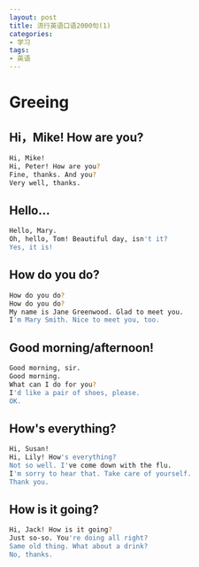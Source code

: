 ```yaml
---
layout: post
title: 流行英语口语2000句(1)
categories:
- 学习
tags:
- 英语
---
```


# Greeing

## Hi，Mike! How are you?
```sh
Hi, Mike!
Hi, Peter! How are you?
Fine, thanks. And you?
Very well, thanks.
```

## Hello...

```sh
Hello, Mary.
Oh, hello, Tom! Beautiful day, isn't it?
Yes, it is!
```

## How do you do?

```sh
How do you do?
How do you do?
My name is Jane Greenwood. Glad to meet you.
I'm Mary Smith. Nice to meet you, too.
```

## Good morning/afternoon!

```sh
Good morning, sir.
Good morning.
What can I do for you?
I'd like a pair of shoes, please.
OK.
```

## How's everything?

```sh
Hi, Susan!
Hi, Lily! How's everything?
Not so well. I've come down with the flu.
I'm sorry to hear that. Take care of yourself.
Thank you.
```

## How is it going?

```sh
Hi, Jack! How is it going?
Just so-so. You're doing all right?
Same old thing. What about a drink?
No, thanks.
```
